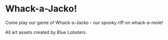 # Whack-a-Jacko!

Come play our game of Whack-a-Jacko - our spooky riff on whack-a-mole!

All art assets created by Blue Lobsters.
